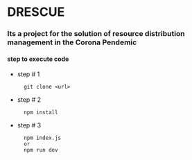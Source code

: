# DRESCUE

### Its a project for the solution of resource distribution management in the Corona Pendemic

#### step to execute code
- step # 1

        git clone <url>
- step # 2 
        
        npm install
- step # 3
    
        npm index.js
        or
        npm run dev
